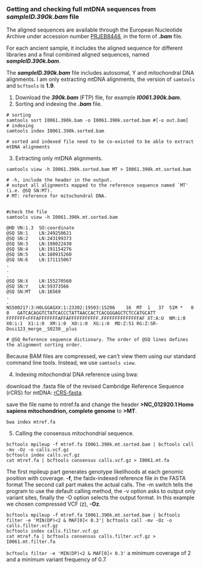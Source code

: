 ### Getting and checking full mtDNA sequences from ***sampleID.390k.bam*** file


The aligned sequences are available through the European Nucleotide Archive under accession number [PRJEB8448](https://www.ebi.ac.uk/ena/data/view/PRJEB8448),
in the form of ***.bam*** file.

For each ancient sample, it includes the aligned sequence for different libraries and a final combined aligned sequences, named ***sampleID.390k.bam***.

The ***sampleID.390k.bam*** file includes autosomal, Y and mitochondral DNA alignments. I am only extracting mtDNA alignments, the version of ```samtools``` and ```bcftools``` is **1.9**.


1. Download the ***390k.bam*** (FTP) file, for example ***I0061.390k.bam***.
2. Sorting and indexing the ***.bam*** file.

```
# sorting
samtools sort I0061.390k.bam -o I0061.390k.sorted.bam #[-o out.bam]
# indexing
samtools index I0061.390k.sorted.bam

# sorted and indexed file need to be co-existed to be able to extract mtDNA alignments

```
3. Extracting only mtDNA alignments.

```
samtools view -h I0061.390k.sorted.bam MT > I0061.390k.mt.sorted.bam

# -h, include the header in the output.
# output all alignments mapped to the reference sequence named `MT' (i.e. @SQ SN:MT).
# MT: reference for mitochondral DNA.


#check the file
samtools view -h I0061.390k.mt.sorted.bam

@HD	VN:1.3	SO:coordinate
@SQ	SN:1	LN:249250621
@SQ	SN:2	LN:243199373
@SQ	SN:3	LN:198022430
@SQ	SN:4	LN:191154276
@SQ	SN:5	LN:180915260
@SQ	SN:6	LN:171115067
.
.
.
@SQ	SN:X	LN:155270560
@SQ	SN:Y	LN:59373566
@SQ	SN:MT	LN:16569
.
.
NS500217:3:H0LGGAGXX:1:23302:19503:15206	16	MT	1	37	51M	*	0	0	GATCACAGGTCTATCACCCTATTAACCACTCACGGGAGCTCTCCATGCATT	FFFFFFF<FFFAFFFFFFFAFFAFFFFFFFFFFF.FFFFFFFFFFFFFFAF	XT:A:U	NM:i:0	X0:i:1	X1:i:0	XM:i:0	XO:i:0	XG:i:0	MD:Z:51	RG:Z:SR-Dosi123_merge__S0230__plus

# @SQ Reference sequence dictionary. The order of @SQ lines defines the alignment sorting order.

```
Because BAM files are compressed, we can't view them using our standard command line tools. Instead, we use ```samtools view```.


4. Indexing mitochondral DNA reference using bwa:

 download the .fasta file of the revised Cambridge Reference Sequence (rCRS) for mtDNA: [rCRS-fasta](https://www.ncbi.nlm.nih.gov/nuccore/251831106?report=fasta&log$=seqview).

 save the file name to mtref.fa and change the header **>NC_012920.1 Homo sapiens mitochondrion, complete genome** to **>MT**.

```
bwa index mtref.fa

```

5. Calling the consensus mitochondrial sequence.

```
bcftools mpileup -f mtref.fa I0061.390k.mt.sorted.bam | bcftools call -mv -Oz -o calls.vcf.gz
bcftools index calls.vcf.gz
cat mtref.fa | bcftools consensus calls.vcf.gz > I0061.mt.fa

```

The first mpileup part generates genotype likelihoods at each genomic position with coverage. **-f**, the faidx-indexed reference file in the FASTA format
The second call part makes the actual calls.
The -m switch tells the program to use the default calling method, the -v option asks to output only variant sites, finally the -O option selects the output format.
In this example we chosen compressed VCF (z), **-Oz**.



```
bcftools mpileup -f mtref.fa I0061.390k.mt.sorted.bam | bcftools filter -e 'MIN(DP)<2 & MAF[0]< 0.3'| bcftools call -mv -Oz -o calls.filter.vcf.gz
bcftools index calls.filter.vcf.gz
cat mtref.fa | bcftools consensus calls.filter.vcf.gz > I0061.mt.filter.fa
```

```bcftools filter -e 'MIN(DP)<2 & MAF[0]< 0.3'``` a minimum coverage of 2 and a minimum variant frequency of 0.7.

